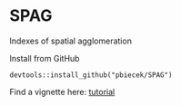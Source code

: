 # SPAG
Indexes of spatial agglomeration


Install from GitHub

```
devtools::install_github("pbiecek/SPAG")
```

Find a vignette here: [tutorial](https://rawgit.com/pbiecek/SPAG/master/inst/doc/SPAG_tutorial.html)

